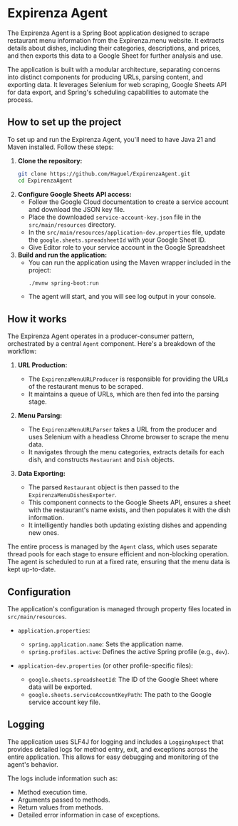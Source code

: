 # Expirenza Agent

The Expirenza Agent is a Spring Boot application designed to scrape restaurant menu information from the Expirenza.menu website. It extracts details about dishes, including their categories, descriptions, and prices, and then exports this data to a Google Sheet for further analysis and use.

The application is built with a modular architecture, separating concerns into distinct components for producing URLs, parsing content, and exporting data. It leverages Selenium for web scraping, Google Sheets API for data export, and Spring's scheduling capabilities to automate the process.

## How to set up the project

To set up and run the Expirenza Agent, you'll need to have Java 21 and Maven installed. Follow these steps:

1.  **Clone the repository:**
    ```bash
    git clone https://github.com/Haguel/ExpirenzaAgent.git
    cd ExpirenzaAgent
    ```
2.  **Configure Google Sheets API access:**
    * Follow the Google Cloud documentation to create a service account and download the JSON key file.
    * Place the downloaded `service-account-key.json` file in the `src/main/resources` directory.
    * In the `src/main/resources/application-dev.properties` file, update the `google.sheets.spreadsheetId` with your Google Sheet ID.
    * Give Editor role to your service account in the Google Spreadsheet 
3.  **Build and run the application:**
    * You can run the application using the Maven wrapper included in the project:
        ```bash
        ./mvnw spring-boot:run
        ```
    * The agent will start, and you will see log output in your console.

## How it works

The Expirenza Agent operates in a producer-consumer pattern, orchestrated by a central `Agent` component. Here's a breakdown of the workflow:

1.  **URL Production:**
    * The `ExpirenzaMenuURLProducer` is responsible for providing the URLs of the restaurant menus to be scraped.
    * It maintains a queue of URLs, which are then fed into the parsing stage.

2.  **Menu Parsing:**
    * The `ExpirenzaMenuURLParser` takes a URL from the producer and uses Selenium with a headless Chrome browser to scrape the menu data.
    * It navigates through the menu categories, extracts details for each dish, and constructs `Restaurant` and `Dish` objects.

3.  **Data Exporting:**
    * The parsed `Restaurant` object is then passed to the `ExpirenzaMenuDishesExporter`.
    * This component connects to the Google Sheets API, ensures a sheet with the restaurant's name exists, and then populates it with the dish information.
    * It intelligently handles both updating existing dishes and appending new ones.

The entire process is managed by the `Agent` class, which uses separate thread pools for each stage to ensure efficient and non-blocking operation. The agent is scheduled to run at a fixed rate, ensuring that the menu data is kept up-to-date.

## Configuration

The application's configuration is managed through property files located in `src/main/resources`.

* `application.properties`:
    * `spring.application.name`: Sets the application name.
    * `spring.profiles.active`: Defines the active Spring profile (e.g., `dev`).

* `application-dev.properties` (or other profile-specific files):
    * `google.sheets.spreadsheetId`: The ID of the Google Sheet where data will be exported.
    * `google.sheets.serviceAccountKeyPath`: The path to the Google service account key file.

## Logging

The application uses SLF4J for logging and includes a `LoggingAspect` that provides detailed logs for method entry, exit, and exceptions across the entire application. This allows for easy debugging and monitoring of the agent's behavior.

The logs include information such as:
* Method execution time.
* Arguments passed to methods.
* Return values from methods.
* Detailed error information in case of exceptions.